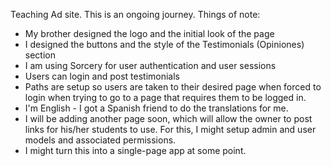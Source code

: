 Teaching Ad site. This is an ongoing journey. Things of note:

- My brother designed the logo and the initial look of the page
- I designed the buttons and the style of the Testimonials (Opiniones) section
- I am using Sorcery for user authentication and user sessions
- Users can login and post testimonials
- Paths are setup so users are taken to their desired page when forced to login when trying to go to a page that requires them to be logged in.
- I'm English - I got a Spanish friend to do the translations for me.
- I will be adding another page soon, which will allow the owner to post links for his/her students to use. For this, I might setup admin and user models and associated permissions.
- I might turn this into a single-page app at some point.
